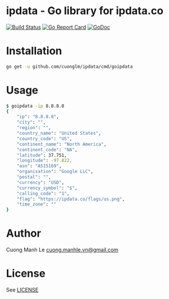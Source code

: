 # ipdata - Go library for ipdata.co

[![Build Status](https://travis-ci.org/cuonglm/ipdata.svg?branch=master)](https://travis-ci.org/cuonglm/ipdata)
[![Go Report Card](https://goreportcard.com/badge/github.com/cuonglm/ipdata)](https://goreportcard.com/report/github.com/cuonglm/ipdata)
[![GoDoc](https://godoc.org/github.com/cuonglm/ipdata?status.svg)](https://godoc.org/github.com/cuonglm/ipdata)

# Installation

```sh
go get -u github.com/cuonglm/ipdata/cmd/goipdata
```

# Usage

```sh
$ goipdata -ip 8.8.8.8
{
    "ip": "8.8.8.8",
    "city": "",
    "region": "",
    "country_name": "United States",
    "country_code": "US",
    "continent_name": "North America",
    "continent_code": "NA",
    "latitude": 37.751,
    "longitude": -97.822,
    "asn": "AS15169",
    "organisation": "Google LLC",
    "postal": "",
    "currency": "USD",
    "currency_symbol": "$",
    "calling_code": "1",
    "flag": "https://ipdata.co/flags/us.png",
    "time_zone": ""
}
```

# Author

Cuong Manh Le <cuong.manhle.vn@gmail.com>

# License

See [LICENSE](https://github.com/cuonglm/ipdata/blob/master/LICENSE)
